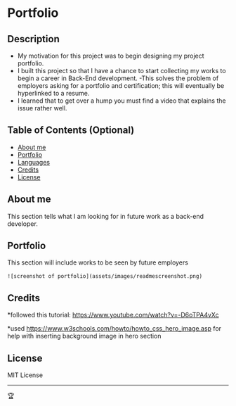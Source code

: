 # Portfolio

## Description

- My motivation for this project was to begin designing my project portfolio.
- I built this project so that I have a chance to start collecting my works to begin a career in Back-End development.
-This solves the problem of employers asking for a portfolio and certification; this will eventually be hyperlinked to a resume.
- I learned that to get over a hump you must find a video that explains the issue rather well.

## Table of Contents (Optional)

- [About me](#about_me)
- [Portfolio](#portfolio)
- [Languages](#language)
- [Credits](#credits)
- [License](#license)

## About me

This section tells what I am looking for in future work as a back-end developer.

## Portfolio

This section will include works to be seen by future employers

    ![screenshot of portfolio](assets/images/readmescreenshot.png)

## Credits

*followed this tutorial: https://www.youtube.com/watch?v=-D6oTPA4vXc

*used https://www.w3schools.com/howto/howto_css_hero_image.asp for help with inserting background image in hero section

## License

MIT License

---

🏆 